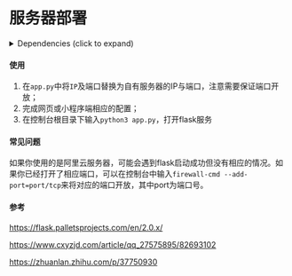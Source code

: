 # 服务器部署

<details>
  <summary> Dependencies (click to expand) </summary>
  
  - flask
  - socket
  - cv2
  - datetime
  - random
  - copy
  - flask_cors
  - scipy
  - numpy
  - skimage
  - numba
  
  - </details>
  
#### 使用

1. 在`app.py`中将`IP`及端口替换为自有服务器的IP与端口，注意需要保证端口开放；
2. 完成网页或小程序端相应的配置；
3. 在控制台根目录下输入`python3 app.py`，打开flask服务

#### 常见问题

如果你使用的是阿里云服务器，可能会遇到flask启动成功但没有相应的情况。如果你已经打开了相应端口，可以在控制台中输入`firewall-cmd --add-port=port/tcp`来将对应的端口开放，其中port为端口号。

#### 参考

https://flask.palletsprojects.com/en/2.0.x/

https://www.cxyzjd.com/article/qq_27575895/82693102

https://zhuanlan.zhihu.com/p/37750930

